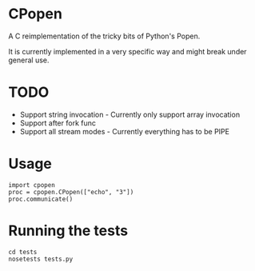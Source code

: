 # CPopen

A C reimplementation of the tricky bits of Python's Popen.

It is currently implemented in a very specific way and might break under
general use.

# TODO

* Support string invocation - Currently only support array invocation
* Support after fork func
* Support all stream modes - Currently everything has to be PIPE

# Usage

```{.python}
import cpopen
proc = cpopen.CPopen(["echo", "3"])
proc.communicate()
```

# Running the tests

```{.bash}
cd tests
nosetests tests.py
```
